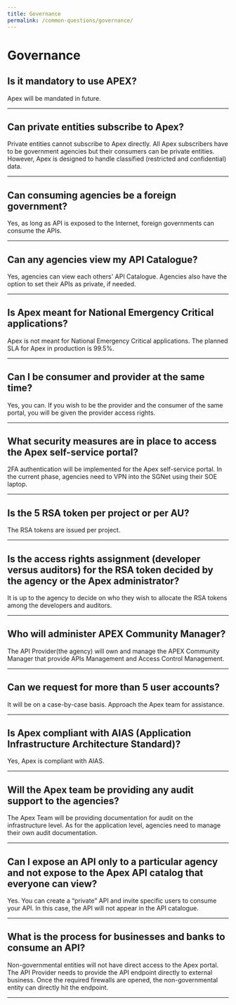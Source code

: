 ```yaml
---
title: Governance
permalink: /common-questions/governance/
---
```


# Governance

## Is it mandatory to use APEX?

Apex will be mandated in future.

---

## Can private entities subscribe to Apex?

Private entities cannot subscribe to Apex directly. All Apex subscribers have to be government agencies but their consumers can be private entities. However, Apex is designed to handle classified (restricted and confidential) data.

---

## Can consuming agencies be a foreign government?

Yes, as long as API is exposed to the Internet, foreign governments can consume the APIs.

---

## Can any agencies view my API Catalogue?

Yes, agencies can view each others' API Catalogue. Agencies also have the option to set their APIs as private, if needed.

---

## Is Apex meant for National Emergency Critical applications?

Apex is not meant for National Emergency Critical applications. The planned SLA for Apex in production is 99.5%.

---

## Can I be consumer and provider at the same time?

Yes, you can. If you wish to be the provider and the consumer of the same portal, you will be given the provider access rights.

---

## What security measures are in place to access the Apex self-service portal?

2FA authentication will be implemented for the Apex self-service portal. In the current phase, agencies need to VPN into the SGNet using their SOE laptop.

---

## Is the 5 RSA token per project or per AU?

The RSA tokens are issued per project.

---

## Is the access rights assignment (developer versus auditors) for the RSA token decided by the agency or the Apex administrator?

It is up to the agency to decide on who they wish to allocate the RSA tokens among the developers and auditors.

---

## Who will administer APEX Community Manager?

The API Provider(the agency) will own and manage the APEX Community Manager that provide APIs Management and Access Control Management.

---

## Can we request for more than 5 user accounts?

It will be on a case-by-case basis. Approach the Apex team for assistance.

---

## Is Apex compliant with AIAS (Application Infrastructure Architecture Standard)?

Yes, Apex is compliant with AIAS.

---

## Will the Apex team be providing any audit support to the agencies?

The Apex Team will be providing documentation for audit on the infrastructure level. As for the application level, agencies need to manage their own audit documentation.

---

## Can I expose an API only to a particular agency and not expose to the Apex API catalog that everyone can view?

Yes. You can create a “private” API and invite specific users to consume your API. In this case, the API will not appear in the API catalogue.

---

## What is the process for businesses and banks to consume an API?

Non-governmental entities will not have direct access to the Apex portal. The API Provider needs to provide the API endpoint directly to external business. Once the required firewalls are opened, the non-governmental entity can directly hit the endpoint.

---
